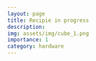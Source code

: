 ```yaml
---
layout: page
title: Recipie in progress
description: 
img: assets/img/cube_1.png
importance: 1
category: hardware
---
```


